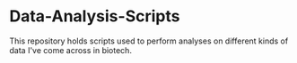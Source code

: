 # Data-Analysis-Scripts
This repository holds scripts used to perform analyses on different kinds of data I've come across in biotech. 
